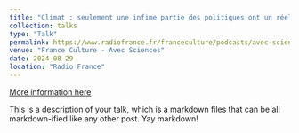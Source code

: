 ```yaml
---
title: "Climat : seulement une infime partie des politiques ont un réel impact"
collection: talks
type: "Talk"
permalink: https://www.radiofrance.fr/franceculture/podcasts/avec-sciences/climat-une-infime-partie-des-politiques-ont-un-reel-impact-4190342
venue: "France Culture - Avec Sciences"
date: 2024-08-29
location: "Radio France"
---
```


[More information here](http://example2.com)

This is a description of your talk, which is a markdown files that can be all markdown-ified like any other post. Yay markdown!

